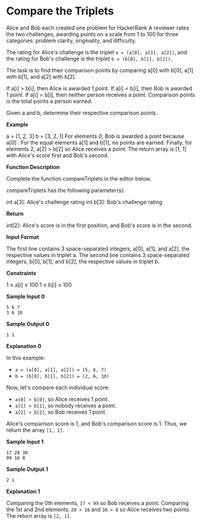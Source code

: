 # Compare the Triplets

Alice and Bob each created one problem for HackerRank
A reviewer rates the two challenges, awarding points on a scale from 1 to 100 for three categories: problem clarity, originality, and difficulty.

The rating for Alice's challenge is the triplet `a = (a[0], a[1], a[2])`, and the rating for Bob's challenge is the triplet `b = (b[0], b[1], b[2])`.

The task is to find their comparison points by comparing a[0] with b[0], a[1] with b[1], and a[2] with b[2].

If a[i] > b[i], then Alice is awarded 1 point.
If a[i] < b[i], then Bob is awarded 1 point.
If a[i] = b[i], then neither person receives a point.
Comparison points is the total points a person earned.

Given a and b, determine their respective comparison points.

**Example**

a = [1, 2, 3]
b = [3, 2, 1]
For elements *0*, Bob is awarded a point because a[0] .
For the equal elements a[1] and b[1], no points are earned.
Finally, for elements 2, a[2] > b[2] so Alice receives a point.
The return array is [1, 1] with Alice's score first and Bob's second.

**Function Description**

Complete the function compareTriplets in the editor below.

compareTriplets has the following parameter(s):

int a[3]: Alice's challenge rating
int b[3]: Bob's challenge rating

**Return**

int[2]: Alice's score is in the first position, and Bob's score is in the second.

**Input Format**

The first line contains 3 space-separated integers, a[0], a[1], and a[2], the respective values in triplet a.
The second line contains 3 space-separated integers, b[0], b[1], and b[2], the respective values in triplet b.

**Constraints**

1 ≤ a[i] ≤ 100
1 ≤ b[i] ≤ 100

**Sample Input 0**

```
5 6 7
3 6 10
```

**Sample Output 0**

```
1 1
```

**Explanation 0**

In this example:

* `a = (a[0], a[1], a[2]) = (5, 6, 7)`
* `b = (b[0], b[1], b[2]) = (2, 6, 10)`

Now, let's compare each individual score:

* `a[0] > b[0]`, so Alice receives 1 point.
* `a[1] = b[1]`, so nobody receives a point.
* `a[2] < b[2]`, so Bob receives 1 point.

Alice's comparison score is 1, and Bob's comparison score is 1. Thus, we return the array `[1, 1]`.

**Sample Input 1**

```
17 28 30
99 16 8
```

**Sample Output 1**

```
2 1
```

**Explanation 1**

Comparing the 0th elements, `17 < 99` so Bob receives a point.
Comparing the 1st and 2nd elements, `28 > 16` and `30 > 8` so Alice receives two points.
The return array is `[2, 1]`.
